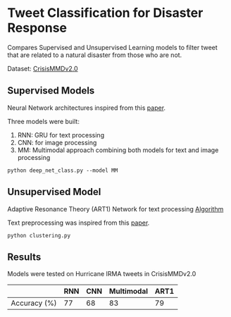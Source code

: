 # Tweet Classification for Disaster Response

Compares Supervised and Unsupervised Learning models to filter tweet that are related to a natural disaster from those who are not.

Dataset: [CrisisMMDv2.0](https://arxiv.org/pdf/1805.00713.pdf)

## Supervised Models
Neural Network architectures inspired from this [paper](http://idl.iscram.org/files/xukunli/2020/2280_XukunLi+DoinaCaragea2020.pdf).

Three models were built:
1. RNN:  GRU for text processing
2. CNN: for image processing
3. MM: Multimodal approach combining both models for text and image processing

```
python deep_net_class.py --model MM
```

## Unsupervised Model
Adaptive Resonance Theory (ART1) Network for text processing
[Algorithm](https://www.emis.de/journals/GM/vol12nr3/popovici/popovici.pdf)

Text preprocessing was inspired from this [paper](https://www.sciencedirect.com/science/article/abs/pii/S0925231219315723). 

```
python clustering.py
```

## Results

Models were tested on Hurricane IRMA tweets in CrisisMMDv2.0

|              | RNN | CNN | Multimodal | ART1 |
|--------------|-----|-----|------------|------|
| Accuracy (%) | 77  | 68  | 83         | 79   |
